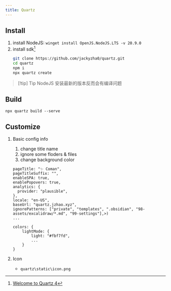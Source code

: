 ```yaml
---
title: Quartz
---
```

## Install

1. install NodeJS: `winget install OpenJS.NodeJS.LTS -v 20.9.0`
2. install sdk[^1]
	```bash
	git clone https://github.com/jackyzha0/quartz.git
	cd quartz
	npm i
	npx quartz create
	```
	
> [!tip] Tip
>NodeJS 安装最新的版本反而会有编译问题
## Build

`npx quartz build --serve`

## Customize

1. Basic config info
	1. change title name
	2. ignore some floders & files
	3. change background color
	```tsx title="quartz/quartz.config.ts " {1, 10, 15}
    pageTitle: "✨ Coman",
    pageTitleSuffix: "",
    enableSPA: true,
    enablePopovers: true,
    analytics: {
      provider: "plausible",
    },
    locale: "en-US",
    baseUrl: "quartz.jzhao.xyz",
    ignorePatterns: ["private", "templates", ".obsidian", "98-assets/excalidraw/*.md", "99-settings"],>)
    ...
    
    colors: {
	    lightMode: {
	        light: "#fbf7fd",
	        ...
		}
	}     
	```

2. Icon
	- `quartz\static\icon.png`

[^1]:[Welcome to Quartz 4](https://quartz.jzhao.xyz/)